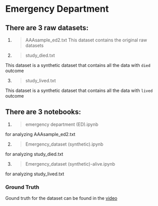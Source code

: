 # Emergency Department

## There are 3 raw datasets:

1. > AAAsample_ed2.txt
This dataset contains the original raw datasets

2. > study_died.txt

This dataset is a synthetic dataset that contains all the data with `died` outcome

3. > study_lived.txt

This dataset is a synthetic dataset that contains all the data with `lived` outcome

## There are 3 notebooks:


1. > emergency department (ED).ipynb

for analyzing AAAsample_ed2.txt

2. > Emergency_dataset (synthetic).ipynb

for analyzing study_died.txt

3. > Emergency_dataset (synthetic)-alive.ipynb

for analyzing study_lived.txt

### Ground Truth

Gound truth for the dataset can be found in the [video](https://www.youtube.com/watch?v=nXrmJS6Vk9A&t=2s) 